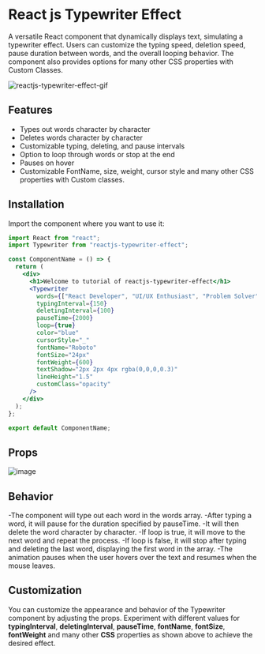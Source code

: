 # React js Typewriter Effect

A versatile React component that dynamically displays text, simulating a typewriter effect. Users can customize the typing speed, deletion speed, pause duration between words, and the overall looping behavior. The component also provides options for many other CSS properties with Custom Classes.

![reactjs-typewriter-effect-gif](https://github.com/user-attachments/assets/7175b2eb-4b06-40e3-9e49-785b0c39bebd)

## Features

- Types out words character by character
- Deletes words character by character
- Customizable typing, deleting, and pause intervals
- Option to loop through words or stop at the end
- Pauses on hover
- Customizable FontName, size, weight, cursor style and many other CSS properties with Custom classes.

## Installation

Import the component where you want to use it:

```jsx
import React from "react";
import Typewriter from "reactjs-typewriter-effect";

const ComponentName = () => {
  return (
    <div>
      <h1>Welcome to tutorial of reactjs-typewriter-effect</h1>
      <Typewriter
        words={["React Developer", "UI/UX Enthusiast", "Problem Solver"]}
        typingInterval={150}
        deletingInterval={100}
        pauseTime={2000}
        loop={true}
        color="blue"
        cursorStyle="_"
        fontName="Roboto"
        fontSize="24px"
        fontWeight={600}
        textShadow="2px 2px 4px rgba(0,0,0,0.3)"
        lineHeight="1.5"
        customClass="opacity"
      />
    </div>
  );
};

export default ComponentName;
```

## Props

![image](https://github.com/user-attachments/assets/4b05069c-04f3-477a-9481-5d3532e4d3b9)

## Behavior

-The component will type out each word in the words array.
-After typing a word, it will pause for the duration specified by pauseTime.
-It will then delete the word character by character.
-If loop is true, it will move to the next word and repeat the process.
-If loop is false, it will stop after typing and deleting the last word, displaying the first word in the array.
-The animation pauses when the user hovers over the text and resumes when the mouse leaves.

## Customization

You can customize the appearance and behavior of the Typewriter component by adjusting the props. Experiment with different values for **typingInterval**, **deletingInterval**, **pauseTime**, **fontName**, **fontSize**, **fontWeight** and many other **CSS** properties as shown above to achieve the desired effect.
